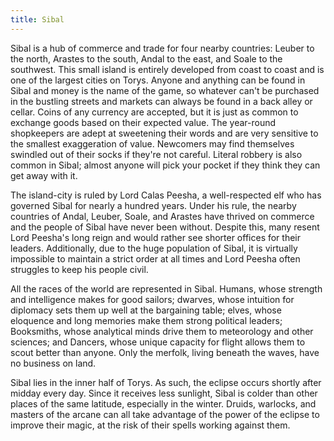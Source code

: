 ```yaml
---
title: Sibal
---
```


Sibal is a hub of commerce and trade for four nearby countries: Leuber to the north, Arastes to the south, Andal to the east, and Soale to the southwest. This small island is entirely developed from coast to coast and is one of the largest cities on Torys. Anyone and anything can be found in Sibal and money is the name of the game, so whatever can't be purchased in the bustling streets and markets can always be found in a back alley or cellar. Coins of any currency are accepted, but it is just as common to exchange goods based on their expected value. The year-round shopkeepers are adept at sweetening their words and are very sensitive to the smallest exaggeration of value. Newcomers may find themselves swindled out of their socks if they're not careful. Literal robbery is also common in Sibal; almost anyone will pick your pocket if they think they can get away with it.

The island-city is ruled by Lord Calas Peesha, a well-respected elf who has governed Sibal for nearly a hundred years. Under his rule, the nearby countries of Andal, Leuber, Soale, and Arastes have thrived on commerce and the people of Sibal have never been without. Despite this, many resent Lord Peesha's long reign and would rather see shorter offices for their leaders. Additionally, due to the huge population of Sibal, it is virtually impossible to maintain a strict order at all times and Lord Peesha often struggles to keep his people civil.

All the races of the world are represented in Sibal. Humans, whose strength and intelligence makes for good sailors; dwarves, whose intuition for diplomacy sets them up well at the bargaining table; elves, whose eloquence and long memories make them strong political leaders; Booksmiths, whose analytical minds drive them to meteorology and other sciences; and Dancers, whose unique capacity for flight allows them to scout better than anyone. Only the merfolk, living beneath the waves, have no business on land.

Sibal lies in the inner half of Torys. As such, the eclipse occurs shortly after midday every day. Since it receives less sunlight, Sibal is colder than other places of the same latitude, especially in the winter. Druids, warlocks, and masters of the arcane can all take advantage of the power of the eclipse to improve their magic, at the risk of their spells working against them.
